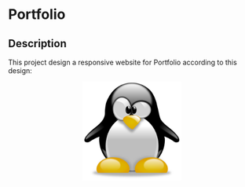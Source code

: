 # Portfolio
## Description
This project design a responsive website for Portfolio according to this design:

<center><img src="img/logo.svg" width="40%"></center>
<!-- TODO: Put actual image -->
